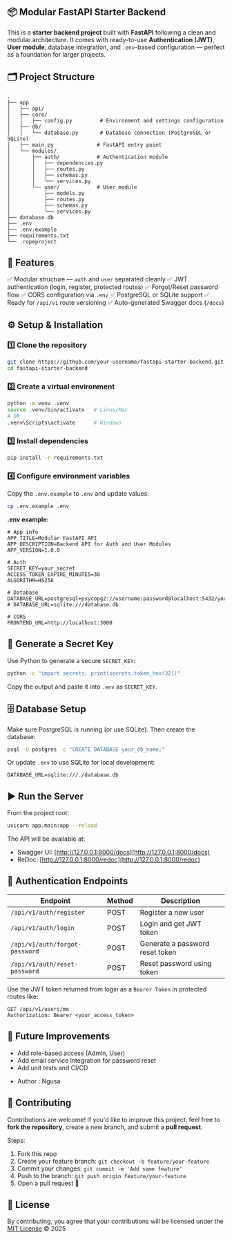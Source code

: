 ## 📦 Modular FastAPI Starter Backend

This is a **starter backend project** built with **FastAPI** following a clean and modular architecture.
It comes with ready-to-use **Authentication (JWT)**, **User module**, database integration, and `.env`-based configuration — perfect as a foundation for larger projects.


## 🗂️ Project Structure

```
.
├── app
│   ├── api/
│   ├── core/
│   │   ├── config.py         # Environment and settings configuration
│   ├── db/
│   │   └── database.py       # Database connection (PostgreSQL or SQLite)
│   ├── main.py              # FastAPI entry point
│   └── modules/
│       ├── auth/            # Authentication module
│       │   ├── dependencies.py
│       │   ├── routes.py
│       │   ├── schemas.py
│       │   └── services.py
│       └── user/            # User module
│           ├── models.py
│           ├── routes.py
│           ├── schemas.py
│           └── services.py
├── database.db
├── .env
├── .env.example
├── requirements.txt
└── .ropeproject
```


## 🚀 Features

✅ Modular structure — `auth` and `user` separated cleanly
✅ JWT authentication (login, register, protected routes)
✅ Forgot/Reset password flow
✅ CORS configuration via `.env`
✅ PostgreSQL or SQLite support
✅ Ready for `/api/v1` route versioning
✅ Auto-generated Swagger docs (`/docs`)


## ⚙️ Setup & Installation

### 1️⃣ Clone the repository

```bash
git clone https://github.com/your-username/fastapi-starter-backend.git
cd fastapi-starter-backend
```


### 2️⃣ Create a virtual environment

```bash
python -m venv .venv
source .venv/bin/activate   # Linux/Mac
# OR
.venv\Scripts\activate      # Windows
```


### 3️⃣ Install dependencies

```bash
pip install -r requirements.txt
```


### 4️⃣ Configure environment variables

Copy the `.env.example` to `.env` and update values:

```bash
cp .env.example .env
```

**.env example:**

```env
# App info
APP_TITLE=Modular FastAPI API
APP_DESCRIPTION=Backend API for Auth and User Modules
APP_VERSION=1.0.0

# Auth
SECRET_KEY=your_secret
ACCESS_TOKEN_EXPIRE_MINUTES=30
ALGORITHM=HS256

# Database
DATABASE_URL=postgresql+psycopg2://username:password@localhost:5432/your_db_name
# DATABASE_URL=sqlite:///database.db

# CORS
FRONTEND_URL=http://localhost:3000
```


## 🔐 Generate a Secret Key

Use Python to generate a secure `SECRET_KEY`:

```bash
python -c "import secrets; print(secrets.token_hex(32))"
```

Copy the output and paste it into `.env` as `SECRET_KEY`.


## 🗄️ Database Setup

Make sure PostgreSQL is running (or use SQLite).
Then create the database:

```bash
psql -U postgres -c "CREATE DATABASE your_db_name;"
```

Or update `.env` to use SQLite for local development:

```env
DATABASE_URL=sqlite:///./database.db
```


## ▶️ Run the Server

From the project root:

```bash
uvicorn app.main:app --reload
```

The API will be available at:

* Swagger UI: [http://127.0.0.1:8000/docs](http://127.0.0.1:8000/docs)
* ReDoc: [http://127.0.0.1:8000/redoc](http://127.0.0.1:8000/redoc)


## 🔑 Authentication Endpoints

| Endpoint                       | Method | Description                     |
| ------------------------------ | ------ | ------------------------------- |
| `/api/v1/auth/register`        | POST   | Register a new user             |
| `/api/v1/auth/login`           | POST   | Login and get JWT token         |
| `/api/v1/auth/forgot-password` | POST   | Generate a password reset token |
| `/api/v1/auth/reset-password`  | POST   | Reset password using token      |

Use the JWT token returned from login as a `Bearer Token` in protected routes like:

```
GET /api/v1/users/me
Authorization: Bearer <your_access_token>
```


## 🧱 Future Improvements

* Add role-based access (Admin, User)
* Add email service integration for password reset
* Add unit tests and CI/CD

- Author : Ngusa

## 🤝 Contributing

Contributions are welcome!
If you'd like to improve this project, feel free to **fork the repository**, create a new branch, and submit a **pull request**.

Steps:
1. Fork this repo
2. Create your feature branch: `git checkout -b feature/your-feature`
3. Commit your changes: `git commit -m 'Add some feature'`
4. Push to the branch: `git push origin feature/your-feature`
5. Open a pull request 🚀

## 📜 License
By contributing, you agree that your contributions will be licensed under the [MIT License](./LICENSE) © 2025
